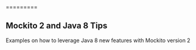 =========

## Mockito 2 and Java 8 Tips

Examples on how to leverage Java 8 new features with Mockito version 2
